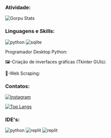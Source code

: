 ### Atividade:
![Gorpu Stats](https://github-readme-stats.vercel.app/api?username=gorpu&show_icons=true&theme=highcontrast)

### Linguagens e Skills:
<div style="display: in_line_block">
<img aling="cente" alt="python" src="https://img.shields.io/badge/Python-3776AB?style=for-the-badge&logo=python&logoColor=white"/>
<img aling="cente" alt="sqlite" src="https://img.shields.io/badge/SQLite-07405E?style=for-the-badge&logo=sqlite&logoColor=white"/>
</div>

Programador Desktop Python:
<p>🖼️-Criação de inverfaces gráficas (Tkinter GUIs):
<p>🤖-Web Scraping:
  
### Contatos:
  
[![Instagram](https://img.shields.io/badge/Instagram-E4405F?style=for-the-badge&logo=instagram&logoColor=white)](https://www.instagram.com/liedsonrocha_/)

[![Top Langs](https://github-readme-stats.vercel.app/api/top-langs/?username=gorpu&langs_count=8)](https://github.com/anuraghazra/github-readme-stats)

### IDE's:
<div style="display: in_line_block">
  <img aling="cente" alt="python" src="https://img.shields.io/badge/Visual_Studio-5C2D91?style=for-the-badge&logo=visual%20studio&logoColor=white"/>
  <img aling="cente" alt="replit" src="https://img.shields.io/badge/replit-667881?style=for-the-badge&logo=replit&logoColor=white"/>
  <img aling="cente" alt="replit" src="https://img.shields.io/badge/GNU%20Bash-4EAA25?style=for-the-badge&logo=GNU%20Bash&logoColor=white"/>
</div>


